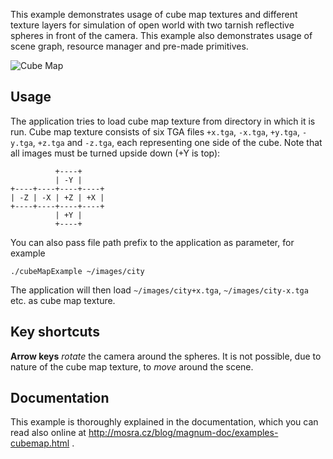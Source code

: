 This example demonstrates usage of cube map textures and different texture
layers for simulation of open world with two tarnish reflective spheres in
front of the camera. This example also demonstrates usage of scene graph,
resource manager and pre-made primitives.

![Cube Map](https://github.com/mosra/magnum-examples/raw/master/src/cubemap/cubemap.png)

Usage
-----

The application tries to load cube map texture from directory in which it is
run. Cube map texture consists of six TGA files `+x.tga`, `-x.tga`, `+y.tga`,
`-y.tga`, `+z.tga` and `-z.tga`, each representing one side of the cube. Note
that all images must be turned upside down (+Y is top):

              +----+
              | -Y |
    +----+----+----+----+
    | -Z | -X | +Z | +X |
    +----+----+----+----+
              | +Y |
              +----+

You can also pass file path prefix to the application as parameter, for
example

    ./cubeMapExample ~/images/city

The application will then load `~/images/city+x.tga`, `~/images/city-x.tga`
etc. as cube map texture.

Key shortcuts
-------------

**Arrow keys** *rotate* the camera around the spheres. It is not possible, due
to nature of the cube map texture, to *move* around the scene.

Documentation
-------------

This example is thoroughly explained in the documentation, which you can read
also online at http://mosra.cz/blog/magnum-doc/examples-cubemap.html .
